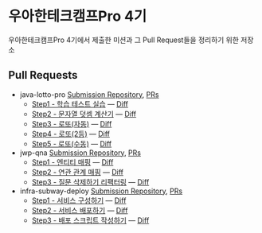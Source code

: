 # 우아한테크캠프Pro 4기
우아한테크캠프Pro 4기에서 제출한 미션과 그 Pull Request들을 정리하기 위한 저장소

## Pull Requests
- java-lotto-pro [Submission Repository](https://github.com/stevejkang/java-lotto-pro), [PRs](https://github.com/next-step/java-lotto-pro/pulls?q=is%3Apr+author%3Astevejkang)
  - [Step1 - 학습 테스트 실습](https://github.com/next-step/java-lotto-pro/pull/350) — [Diff](https://github.com/stevejkang/java-lotto-pro/compare/main...step1)
  - [Step2 - 문자열 덧셈 계산기](https://github.com/next-step/java-lotto-pro/pull/412) — [Diff](https://github.com/stevejkang/java-lotto-pro/compare/step1...step2)
  - [Step3 - 로또(자동)](https://github.com/next-step/java-lotto-pro/pull/481) — [Diff](https://github.com/stevejkang/java-lotto-pro/compare/step2...step3)
  - [Step4 - 로또(2등)](https://github.com/next-step/java-lotto-pro/pull/543) — [Diff](https://github.com/stevejkang/java-lotto-pro/compare/step3...step4)
  - [Step5 - 로또(수동)](https://github.com/next-step/java-lotto-pro/pull/577) — [Diff](https://github.com/stevejkang/java-lotto-pro/compare/step4...step5)
- jwp-qna [Submission Repository](https://github.com/stevejkang/jwp-qna), [PRs](https://github.com/next-step/jwp-qna/pulls?q=is%3Apr+author%3Astevejkang)
  - [Step1 - 엔티티 매핑](https://github.com/next-step/jwp-qna/pull/394) — [Diff](https://github.com/stevejkang/jwp-qna/compare/main...step1)
  - [Step2 - 연관 관계 매핑](https://github.com/next-step/jwp-qna/pull/437) — [Diff](https://github.com/stevejkang/jwp-qna/compare/step1...step2)
  - [Step3 - 질문 삭제하기 리팩터링](https://github.com/next-step/jwp-qna/pull/461) — [Diff](https://github.com/stevejkang/jwp-qna/compare/step2...step3)
- infra-subway-deploy [Submission Repository](https://github.com/stevejkang/infra-subway-deploy), [PRs](https://github.com/next-step/infra-subway-deploy/pulls?q=is%3Apr+author%3Astevejkang)
  - [Step1 - 서비스 구성하기](https://github.com/next-step/infra-subway-deploy/pull/457) — [Diff](https://github.com/stevejkang/infra-subway-deploy/compare/main...step1)
  - [Step2 - 서비스 배포하기](https://github.com/next-step/infra-subway-deploy/pull/468) — [Diff](https://github.com/stevejkang/infra-subway-deploy/compare/step1...step2)
  - [Step3 - 배포 스크립트 작성하기](https://github.com/next-step/infra-subway-deploy/pull/506) — [Diff](https://github.com/stevejkang/infra-subway-deploy/compare/step2...step3)

